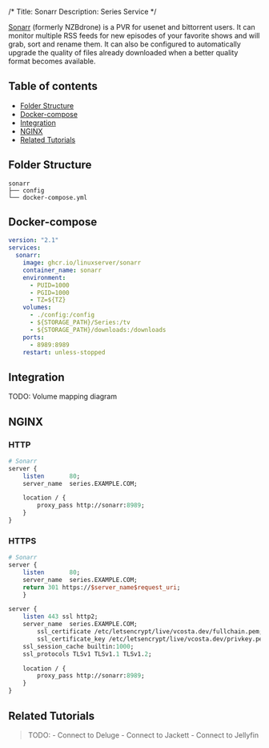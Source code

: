 /*
Title: Sonarr
Description: Series Service
*/

[Sonarr](https://sonarr.tv/) (formerly NZBdrone) is a PVR for usenet and bittorrent users. It can monitor multiple RSS feeds for new episodes of your favorite shows and will grab, sort and rename them. It can also be configured to automatically upgrade the quality of files already downloaded when a better quality format becomes available.

## Table of contents
- [Folder Structure](#folder-structure)
- [Docker-compose](#docker-compose)
- [Integration](#integration)
- [NGINX](#nginx)
- [Related Tutorials](#related-tutorials)

## Folder Structure
```
sonarr
├── config
└── docker-compose.yml
```

## Docker-compose
```yaml
version: "2.1"
services:
  sonarr:
    image: ghcr.io/linuxserver/sonarr
    container_name: sonarr
    environment:
      - PUID=1000
      - PGID=1000
      - TZ=${TZ}
    volumes:
      - ./config:/config
      - ${STORAGE_PATH}/Series:/tv
      - ${STORAGE_PATH}/downloads:/downloads
    ports:
      - 8989:8989
    restart: unless-stopped
```
## Integration

TODO: Volume mapping diagram
## NGINX
### HTTP

```perl
# Sonarr
server {
    listen       80;
    server_name  series.EXAMPLE.COM;

    location / {
        proxy_pass http://sonarr:8989;
    }
}
```
### HTTPS
```perl
# Sonarr
server {
    listen       80;
    server_name  series.EXAMPLE.COM;
    return 301 https://$server_name$request_uri;
    }

server {
    listen 443 ssl http2;
    server_name  series.EXAMPLE.COM;
        ssl_certificate /etc/letsencrypt/live/vcosta.dev/fullchain.pem;
        ssl_certificate_key /etc/letsencrypt/live/vcosta.dev/privkey.pem;
    ssl_session_cache builtin:1000;
    ssl_protocols TLSv1 TLSv1.1 TLSv1.2;

    location / {
        proxy_pass http://sonarr:8989;
    }
}
```

## Related Tutorials

> TODO: 
    - Connect to Deluge
    - Connect to Jackett
    - Connect to Jellyfin